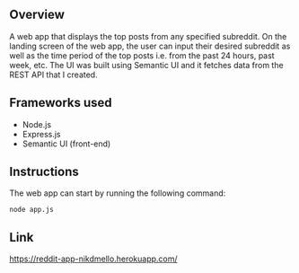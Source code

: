 ## Overview
A web app that displays the top posts from any specified subreddit. On the landing screen of the web app, the user can input their desired subreddit as well as the time period of the top posts i.e. from the past 24 hours, past week, etc. The UI was built using Semantic UI and it fetches data from the REST API that I created.

## Frameworks used
- Node.js
- Express.js
- Semantic UI (front-end)

## Instructions
The web app can start by running the following command:
``` 
node app.js
```

## Link
https://reddit-app-nikdmello.herokuapp.com/ 
